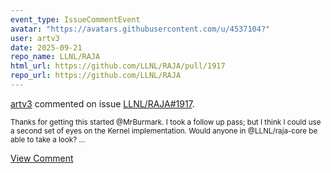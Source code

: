 ```yaml
---
event_type: IssueCommentEvent
avatar: "https://avatars.githubusercontent.com/u/4537104?"
user: artv3
date: 2025-09-21
repo_name: LLNL/RAJA
html_url: https://github.com/LLNL/RAJA/pull/1917
repo_url: https://github.com/LLNL/RAJA
---
```


<a href='https://github.com/artv3' target='_blank'>artv3</a> commented on issue <a href='https://github.com/LLNL/RAJA/pull/1917' target='_blank'>LLNL/RAJA#1917</a>.

<small>Thanks for getting this started @MrBurmark. I took a follow up pass; but I think I could use a second set of eyes on the Kernel implementation. Would anyone in @LLNL/raja-core  be able to take a look? ...</small>

<a href='https://github.com/LLNL/RAJA/pull/1917' target='_blank'>View Comment</a>